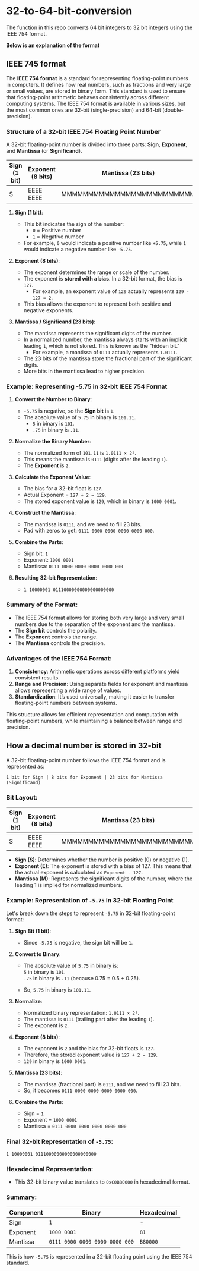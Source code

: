 # 32-to-64-bit-conversion

The function in this repo converts 64 bit integers to 32 bit integers using the IEEE 754 format.

**Below is an explanation of the format**
## **IEEE 745 format**
The **IEEE 754 format** is a standard for representing floating-point numbers in computers. It defines how real numbers, such as fractions and very large or small values, are stored in binary form. This standard is used to ensure that floating-point arithmetic behaves consistently across different computing systems. The IEEE 754 format is available in various sizes, but the most common ones are 32-bit (single-precision) and 64-bit (double-precision).

### **Structure of a 32-bit IEEE 754 Floating Point Number**

A 32-bit floating-point number is divided into three parts: **Sign**, **Exponent**, and **Mantissa** (or **Significand**).

| Sign (1 bit) | Exponent (8 bits) | Mantissa (23 bits) |
|--------------|-------------------|-------------------|
| S            | EEEE EEEE         | MMMMMMMMMMMMMMMMMMMMMMMMM |

1. **Sign (1 bit)**:
   - This bit indicates the sign of the number:
     - `0` = Positive number
     - `1` = Negative number
   - For example, `0` would indicate a positive number like `+5.75`, while `1` would indicate a negative number like `-5.75`.

2. **Exponent (8 bits)**:
   - The exponent determines the range or scale of the number.
   - The exponent is **stored with a bias**. In a 32-bit format, the bias is `127`.
     - For example, an exponent value of `129` actually represents `129 - 127 = 2`.
   - This bias allows the exponent to represent both positive and negative exponents.

3. **Mantissa / Significand (23 bits)**:
   - The mantissa represents the significant digits of the number.
   - In a normalized number, the mantissa always starts with an implicit leading `1`, which is not stored. This is known as the "hidden bit."
     - For example, a mantissa of `0111` actually represents `1.0111`.
   - The 23 bits of the mantissa store the fractional part of the significant digits.
   - More bits in the mantissa lead to higher precision.

### **Example: Representing -5.75 in 32-bit IEEE 754 Format**

1. **Convert the Number to Binary**:
   - `-5.75` is negative, so the **Sign bit** is `1`.
   - The absolute value of `5.75` in binary is `101.11`.
     - `5` in binary is `101`.
     - `.75` in binary is `.11`.

2. **Normalize the Binary Number**:
   - The normalized form of `101.11` is `1.0111 × 2²`.
   - This means the mantissa is `0111` (digits after the leading `1`).
   - The **Exponent** is `2`.

3. **Calculate the Exponent Value**:
   - The bias for a 32-bit float is `127`.
   - Actual Exponent = `127 + 2 = 129`.
   - The stored exponent value is `129`, which in binary is `1000 0001`.

4. **Construct the Mantissa**:
   - The mantissa is `0111`, and we need to fill 23 bits.
   - Pad with zeros to get: `0111 0000 0000 0000 0000 000`.

5. **Combine the Parts**:
   - Sign bit: `1`
   - Exponent: `1000 0001`
   - Mantissa: `0111 0000 0000 0000 0000 000`

6. **Resulting 32-bit Representation**:
   - `1 10000001 01110000000000000000000`

### **Summary of the Format:**
- The IEEE 754 format allows for storing both very large and very small numbers due to the separation of the exponent and the mantissa.
- The **Sign bit** controls the polarity.
- The **Exponent** controls the range.
- The **Mantissa** controls the precision.

### **Advantages of the IEEE 754 Format**:
1. **Consistency**: Arithmetic operations across different platforms yield consistent results.
2. **Range and Precision**: Using separate fields for exponent and mantissa allows representing a wide range of values.
3. **Standardization**: It’s used universally, making it easier to transfer floating-point numbers between systems.

This structure allows for efficient representation and computation with floating-point numbers, while maintaining a balance between range and precision.


## **How a decimal number is stored in 32-bit**

A 32-bit floating-point number follows the IEEE 754 format and is represented as:

```
1 bit for Sign | 8 bits for Exponent | 23 bits for Mantissa (Significand)
```

### Bit Layout:
| Sign (1 bit) | Exponent (8 bits) | Mantissa (23 bits) |
|--------------|-------------------|-------------------|
| S            | EEEE EEEE         | MMMMMMMMMMMMMMMMMMMMMMMMM |

- **Sign (S)**: Determines whether the number is positive (0) or negative (1).
- **Exponent (E)**: The exponent is stored with a bias of 127. This means that the actual exponent is calculated as `Exponent - 127`.
- **Mantissa (M)**: Represents the significant digits of the number, where the leading 1 is implied for normalized numbers.

### Example: Representation of `-5.75` in 32-bit Floating Point

Let's break down the steps to represent `-5.75` in 32-bit floating-point format:

1. **Sign Bit (1 bit)**:
   - Since `-5.75` is negative, the sign bit will be `1`.

2. **Convert to Binary**:
   - The absolute value of `5.75` in binary is:  
     `5` in binary is `101`.  
     `.75` in binary is `.11` (because 0.75 = 0.5 + 0.25).

   - So, `5.75` in binary is `101.11`.

3. **Normalize**:
   - Normalized binary representation: `1.0111 × 2²`.
   - The mantissa is `0111` (trailing part after the leading `1`).
   - The exponent is `2`.

4. **Exponent (8 bits)**:
   - The exponent is `2` and the bias for 32-bit floats is `127`.
   - Therefore, the stored exponent value is `127 + 2 = 129`.
   - `129` in binary is `1000 0001`.

5. **Mantissa (23 bits)**:
   - The mantissa (fractional part) is `0111`, and we need to fill 23 bits.
   - So, it becomes `0111 0000 0000 0000 0000 000`.

6. **Combine the Parts**:
   - Sign = `1`
   - Exponent = `1000 0001`
   - Mantissa = `0111 0000 0000 0000 0000 000`

### Final 32-bit Representation of `-5.75`:

```
1 10000001 01110000000000000000000
```

### Hexadecimal Representation:
- This 32-bit binary value translates to `0xC0B80000` in hexadecimal format.

### Summary:

| Component   | Binary                      | Hexadecimal   |
|-------------|-----------------------------|---------------|
| Sign        | `1`                         | -             |
| Exponent    | `1000 0001`                 | `81`          |
| Mantissa    | `0111 0000 0000 0000 0000 000` | `B80000`      |

This is how `-5.75` is represented in a 32-bit floating point using the IEEE 754 standard.
